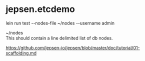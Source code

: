 # jepsen.etcdemo

lein run test --nodes-file ~/nodes --username admin

~/nodes  
This should contain a line delimited list of db nodes.

https://github.com/jepsen-io/jepsen/blob/master/doc/tutorial/01-scaffolding.md
